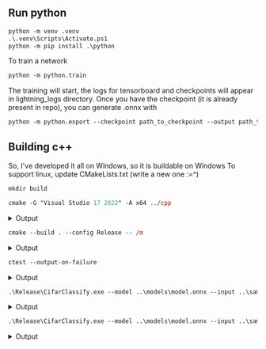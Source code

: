 ## Run python
```ps
python -m venv .venv
.\.venv\Scripts\Activate.ps1
python -m pip install .\python
```

To train a network 
```ps
python -m python.train
```

The training will start, the logs for tensorboard and checkpoints will appear in lightning_logs directory. Once you have the checkpoint (it is already present in repo), you can generate .onnx with

```ps
python -m python.export --checkpoint path_to_checkpoint --output path_to_output
```


## Building c++
So, I've developed it all on Windows, so it is buildable on Windows
To support linux, update CMakeLists.txt (write a new one :=^)

```ps
mkdir build
```

```ps
cmake -G "Visual Studio 17 2022" -A x64 ../cpp
```
<details>
  <summary>Output</summary>
  -- Selecting Windows SDK version 10.0.22621.0 to target Windows 10.0.26100.
-- The CXX compiler identification is MSVC 19.37.32825.0
-- Detecting CXX compiler ABI info
-- Detecting CXX compiler ABI info - done
-- Check for working CXX compiler: C:/Program Files (x86)/Microsoft Visual Studio/2022/BuildTools/VC/Tools/MSVC/14.37.32822/bin/Hostx64/x64/cl.exe - skipped
-- Detecting CXX compile features
-- Detecting CXX compile features - done
-- The C compiler identification is MSVC 19.37.32825.0
-- Detecting C compiler ABI info
-- Detecting C compiler ABI info - done
-- Check for working C compiler: C:/Program Files (x86)/Microsoft Visual Studio/2022/BuildTools/VC/Tools/MSVC/14.37.32822/bin/Hostx64/x64/cl.exe - skipped
-- Detecting C compile features
-- Detecting C compile features - done
-- Performing Test CMAKE_HAVE_LIBC_PTHREAD
-- Performing Test CMAKE_HAVE_LIBC_PTHREAD - Failed
-- Looking for pthread_create in pthreads
-- Looking for pthread_create in pthreads - not found
-- Looking for pthread_create in pthread
-- Looking for pthread_create in pthread - not found
-- Found Threads: TRUE
-- Configuring done (4.4s)
-- Generating done (0.1s)
-- Build files have been written to: C:/Users/Oleksii/Documents/OnlineEducation/ComputerVision/cifar_classify/build
</details>

```ps
cmake --build . --config Release -- /m
```
<details>
  <summary>Output</summary>
  MSBuild version 17.7.2+d6990bcfa for .NET Framework

  1>Checking Build System
  Building Custom Rule C:/Users/Oleksii/Documents/OnlineEducation/ComputerVision/cifar_classify/cpp/ext/googletest-1.17
  .0/googlemock/CMakeLists.txt
  Building Custom Rule C:/Users/Oleksii/Documents/OnlineEducation/ComputerVision/cifar_classify/cpp/ext/googletest-1.17
  .0/googletest/CMakeLists.txt
  Building Custom Rule C:/Users/Oleksii/Documents/OnlineEducation/ComputerVision/cifar_classify/cpp/CMakeLists.txt
  Building Custom Rule C:/Users/Oleksii/Documents/OnlineEducation/ComputerVision/cifar_classify/cpp/ext/googletest-1.17
  .0/googlemock/CMakeLists.txt
  gtest-all.cc
  utils.cpp
  gtest-all.cc
  gtest-all.cc
  gmock-all.cc
  utils.vcxproj -> C:\Users\Oleksii\Documents\OnlineEducation\ComputerVision\cifar_classify\build\Release\utils.lib
  Building Custom Rule C:/Users/Oleksii/Documents/OnlineEducation/ComputerVision/cifar_classify/cpp/CMakeLists.txt
  main.cpp
  gmock-all.cc
  gmock_main.cc
  gtest.vcxproj -> C:\Users\Oleksii\Documents\OnlineEducation\ComputerVision\cifar_classify\build\lib\Release\gtest.lib
  Building Custom Rule C:/Users/Oleksii/Documents/OnlineEducation/ComputerVision/cifar_classify/cpp/ext/googletest-1.17
  .0/googletest/CMakeLists.txt
  gtest_main.cc
  Generating Code...
  Generating Code...
  gtest_main.vcxproj -> C:\Users\Oleksii\Documents\OnlineEducation\ComputerVision\cifar_classify\build\lib\Release\gtes
  t_main.lib
  CifarClassify.vcxproj -> C:\Users\Oleksii\Documents\OnlineEducation\ComputerVision\cifar_classify\build\Release\Cifar
  Classify.exe
  Building Custom Rule C:/Users/Oleksii/Documents/OnlineEducation/ComputerVision/cifar_classify/cpp/CMakeLists.txt
  test.cpp
  gmock.vcxproj -> C:\Users\Oleksii\Documents\OnlineEducation\ComputerVision\cifar_classify\build\lib\Release\gmock.lib
  gmock_main.vcxproj -> C:\Users\Oleksii\Documents\OnlineEducation\ComputerVision\cifar_classify\build\lib\Release\gmoc
  k_main.lib
  Tests.vcxproj -> C:\Users\Oleksii\Documents\OnlineEducation\ComputerVision\cifar_classify\build\Release\Tests.exe
  Building Custom Rule C:/Users/Oleksii/Documents/OnlineEducation/ComputerVision/cifar_classify/cpp/CMakeLists.txt
</details>

```ps
ctest --output-on-failure
```
<details>
  <summary>Output</summary>
  Test project C:/Users/Oleksii/Documents/OnlineEducation/ComputerVision/cifar_classify/build
    Start 1: TestPreprocessing.Normalize01
1/5 Test #1: TestPreprocessing.Normalize01 ..........   Passed    0.02 sec
    Start 2: TestPreprocessing.ResizeTo1x3x32x32
2/5 Test #2: TestPreprocessing.ResizeTo1x3x32x32 ....   Passed    0.02 sec
    Start 3: TestInference.ModelInitializes
3/5 Test #3: TestInference.ModelInitializes .........   Passed    0.08 sec
    Start 4: TestInference.ProbabilitiesAddsUpTo1
4/5 Test #4: TestInference.ProbabilitiesAddsUpTo1 ...   Passed    0.07 sec
    Start 5: TestInference.ExpectMeaningfulLabels
5/5 Test #5: TestInference.ExpectMeaningfulLabels ...   Passed    0.07 sec

100% tests passed, 0 tests failed out of 5

Total Test time (real) =   0.29 sec
</details>

```ps
.\Release\CifarClassify.exe --model ..\models\model.onnx --input ..\samples\cat.jpg
```
<details>
  <summary>Output</summary>
  class: cat, probability: 0.875078
</details>

```ps
.\Release\CifarClassify.exe --model ..\models\model.onnx --input ..\samples\automobile.jpg
```
<details>
  <summary>Output</summary>
  class: automobile, probability: 0.986446
</details>